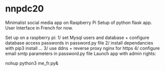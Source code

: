 # nnpdc20
Minimalist social media app on Raspberry Pi
Setup of python flask app.
User Interface in French for now.

Set up on a raspberry pi:
1/ set Mysql users and database + configure database access passwords in password.py file
2/ install dependancies with pip3 install ...
3/ use ddns + reverse proxy nginx for https
4/ configure email smtp parameters in password.py file
Launch app with admin rights:
>> 

nohup python3 me_fr.py&
